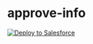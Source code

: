 # approve-info

<a href="https://githubsfdeploy.herokuapp.com/app/githubdeploy/vad1m198/approve-info?ref=master">
  <img alt="Deploy to Salesforce"
       src="https://raw.githubusercontent.com/afawcett/githubsfdeploy/master/deploy.png">
</a>
